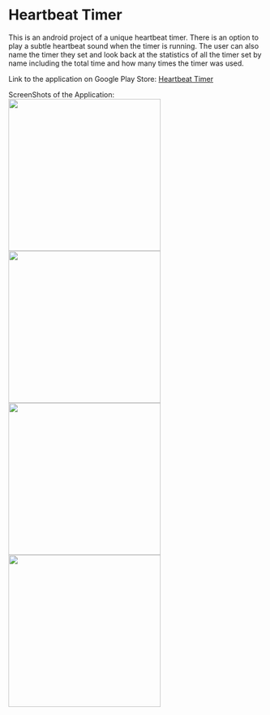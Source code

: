 # Heartbeat Timer
This is an android project of a unique heartbeat timer.
There is an option to play a subtle heartbeat sound when the timer is running.
The user can also name the timer they set and look back at the statistics of all the timer set by name including the total time and how many times the timer was used.

Link to the application on Google Play Store: <a href="https://play.google.com/store/apps/details?id=com.armcomptech.akash.simpletimer4">Heartbeat Timer</a>

ScreenShots of the Application:
<br>
<img src="https://github.com/akashmagnadia/Heartbeat-Timer/blob/master/Screenshots/Screenshot_20200618-201700.jpg" width="300">
<img src="https://github.com/akashmagnadia/Heartbeat-Timer/blob/master/Screenshots/Screenshot_20200618-235229.jpg" width="300">
<img src="https://github.com/akashmagnadia/Heartbeat-Timer/blob/master/Screenshots/Screenshot_20200618-235241.jpg" width="300">
<img src="https://github.com/akashmagnadia/Heartbeat-Timer/blob/master/Screenshots/Screenshot_20200618-235250.jpg" width="300">
